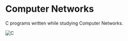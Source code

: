 # Computer Networks
C programs written while studying Computer Networks.

![C](https://img.shields.io/badge/C-blue)
